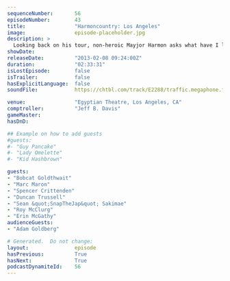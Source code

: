 ```yaml
---
sequenceNumber:       56
episodeNumber:        43
title:                "Harmoncountry: Los Angeles"
image:                episode-placeholder.jpg
description: >
  Looking back on his tour, non-heroic Mayjor Harmon asks what have I learned (spoiler: he doesn't know) with friends Bobcat Goldthwait, Marc Maron and Duncan Trussell in an epic show at L.A's Egyptian Theater.
showDate:             
releaseDate:          "2013-02-08 09:24:00Z"
duration:             "02:33:31"
isLostEpisode:        false
isTrailer:            false
hasExplicitLanguage:  false
soundFile:            https://chtbl.com/track/E2288/traffic.megaphone.fm/STA9327404085.mp3?updated=1554492541

venue:                "Egyptian Theatre, Los Angeles, CA"
comptroller:          "Jeff B. Davis"
gameMaster:           
hasDnD:               

## Example on how to add guests
#guests:
#- "Guy Pancake"
#- "Lady Omelette"
#- "Kid Hashbrown"

guests:
- "Bobcat Goldthwait"
- "Marc Maron"
- "Spencer Crittenden"
- "Duncan Trussell"
- "Sean &quot;SnapTheJap&quot; Sakimae"
- "Roy McClurg"
- "Erin McGathy"
audienceGuests:
- "Adam Goldberg"

# Generated.  Do not change:
layout:               episode
hasPrevious:          True
hasNext:              True
podcastDynamiteId:    56
---
```

